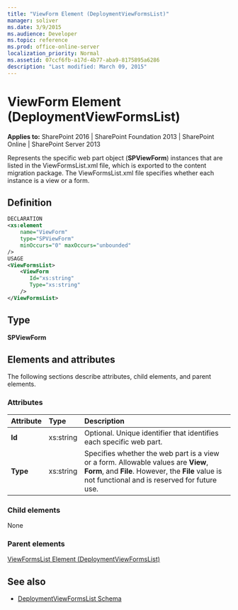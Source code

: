 ```yaml
---
title: "ViewForm Element (DeploymentViewFormsList)"
manager: soliver
ms.date: 3/9/2015
ms.audience: Developer
ms.topic: reference
ms.prod: office-online-server
localization_priority: Normal
ms.assetid: 07ccf6fb-a17d-4b77-aba9-8175895a6286
description: "Last modified: March 09, 2015"
---
```


# ViewForm Element (DeploymentViewFormsList)

**Applies to:** SharePoint 2016 | SharePoint Foundation 2013 | SharePoint Online | SharePoint Server 2013
  
Represents the specific web part object (**SPViewForm**) instances that are listed in the ViewFormsList.xml file, which is exported to the content migration package. The ViewFormsList.xml file specifies whether each instance is a view or a form.

## Definition

```XML
DECLARATION
<xs:element
    name="ViewForm"
    type="SPViewForm"
    minOccurs="0" maxOccurs="unbounded"
/>
USAGE
<ViewFormsList>
    <ViewForm
       Id="xs:string"
       Type="xs:string"
    />
</ViewFormsList>

```

## Type

**SPViewForm**
  
## Elements and attributes

The following sections describe attributes, child elements, and parent elements.

### Attributes

|**Attribute**|**Type**|**Description**|
|:-----|:-----|:-----|
|**Id** <br/> |xs:string  <br/> |Optional. Unique identifier that identifies each specific web part.  <br/> |
|**Type** <br/> |xs:string  <br/> |Specifies whether the web part is a view or a form. Allowable values are **View**, **Form**, and **File**. However, the **File** value is not functional and is reserved for future use.  <br/> |
   
### Child elements

None
   
### Parent elements

[ViewFormsList Element (DeploymentViewFormsList)](viewformslist-element-deploymentviewformslist.md)
   
## See also

- [DeploymentViewFormsList Schema](deploymentviewformslist-schema.md)

